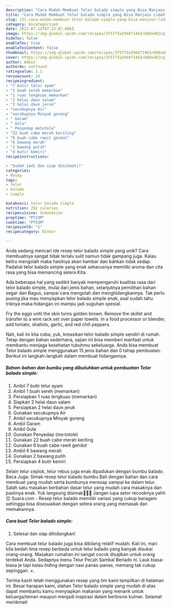 ```yaml
---
description: "Cara Mudah Membuat Telor balado simple yang Bisa Manjain Lidah"
title: "Cara Mudah Membuat Telor balado simple yang Bisa Manjain Lidah"
slug: 131-cara-mudah-membuat-telor-balado-simple-yang-bisa-manjain-lidah
category: Uncategorized
date: 2022-07-13T07:23:07.686Z
image: https://img-global.cpcdn.com/recipes/3f5773a29d471463/680x482cq70/telor-balado-simple-foto-resep-utama.jpg
hideToc: false
enableToc: true
enableTocContent: false
thumbnail: https://img-global.cpcdn.com/recipes/3f5773a29d471463/680x482cq70/telor-balado-simple-foto-resep-utama.jpg
cover: https://img-global.cpcdn.com/recipes/3f5773a29d471463/680x482cq70/telor-balado-simple-foto-resep-utama.jpg
author: Admin
authorAv: notfound
ratingvalue: 3.1
reviewcount: 24
recipeingredient:
- "7 butir telur ayam"
- "1 buah sereh memarkan"
- "1 ruas lengkuas memarkan"
- "2 helai daun salam"
- "2 helai daun jeruk"
- "secukupnya Air"
- "secukupnya Minyak goreng"
- " Garam"
- " Gula"
- " Penyedap metotole"
- "22 buah cabe merah keriting"
- "6 buah cabe rawit gendut"
- "6 bawang merah"
- "2 bawang putih"
- "4 butir kemiri"
recipeinstructions:

- "Sudah jadi dan siap dinikmati!"
categories:
- Resep
tags:
- telor
- balado
- simple

katakunci: telor balado simple 
nutrition: 292 calories
recipecuisine: Indonesian
preptime: "PT23M"
cooktime: "PT33M"
recipeyield: "1"
recipecategory: Dinner

---
```





Anda sedang mencari ide resep telor balado simple yang unik? Cara membuatnya sangat tidak terlalu sulit namun tidak gampang juga. Kalau keliru mengolah maka hasilnya akan hambar dan bahkan tidak sedap. Padahal telor balado simple yang enak seharusnya memiliki aroma dan cita rasa yang bisa memancing selera Kita.





Ada beberapa hal yang sedikit banyak mempengaruhi kualitas rasa dari telor balado simple, mulai dari jenis bahan, selanjutnya pemilihan bahan segar dan Bagus, sampai cara mengolah dan menghidangkannya. Tak perlu pusing jika mau menyiapkan telor balado simple enak,      asal sudah tahu triknya maka hidangan ini mampu jadi suguhan spesial.














Fry the eggs until the skin turns golden brown. Remove the skillet and transfer to a wire rack set over paper towels. In a food processor or blender, add tomato, shallots, garlic, and red chili peppers.






Nah, kali ini kita coba, yuk, kreasikan telor balado simple sendiri di rumah. Tetap dengan bahan sederhana, sajian ini bisa memberi manfaat untuk membantu menjaga kesehatan tubuhmu sekeluarga. Anda bisa membuat Telor balado simple menggunakan 15 jenis bahan dan 0 tahap pembuatan. Berikut ini langkah-langkah dalam membuat hidangannya.

<!--inarticleads1-->

##### Bahan-bahan dan bumbu yang dibutuhkan untuk pembuatan Telor balado simple:

1. Ambil 7 butir telur ayam
1. Ambil 1 buah sereh (memarkan)
1. Persiapkan 1 ruas lengkuas (memarkan)
1. Siapkan 2 helai daun salam
1. Persiapkan 2 helai daun jeruk
1. Gunakan secukupnya Air
1. Ambil secukupnya Minyak goreng
1. Ambil  Garam
1. Ambil  Gula
1. Gunakan  Penyedap (me:totole)
1. Gunakan 22 buah cabe merah keriting
1. Gunakan 6 buah cabe rawit gendut
1. Ambil 6 bawang merah
1. Gunakan 2 bawang putih
1. Persiapkan 4 butir kemiri


Selain telur ceplok, telur rebus juga enak dipadukan dengan bumbu balado. Baca Juga: Simak resep telur balado bumbu Bali dengan bahan dan cara membuat yang mudah serta bumbunya meresap sampai ke dalam telur. Salah satu masakan berbahan dasar telur yang mudah cara masaknya dan pastinya enak. Yuk langsung disimak🙆🏻‍♀️ Jangan lupa setor recooknya yahh😊 Suara.com - Resep telur balado memiliki variasi yang cukup beragam sehingga bisa disesuaikan dengan selera orang yang memasak dan memakannya. 

<!--inarticleads2-->

##### Cara buat Telor balado simple:


1. Selesai dan siap dihidangkan!

Cara membuat telur balado juga bisa dibilang relatif mudah. Kali ini, mari kita bedah lima resep berbeda untuk telur balado yang banyak disukai orang-orang. Masakan rumahan ini sangat cocok disajikan untuk orang terdekat Anda. Sedapnya menu Telur Pecah Sambal Berlado ni. Lauk biasa-biasa je tapi kalau hiding dengan nasi panas-panas, memang tak cukup sepinggan. ×. 

Terima kasih telah menggunakan resep yang tim kami tampilkan di halaman ini. Besar harapan kami, olahan Telor balado simple yang mudah di atas dapat membantu kamu menyiapkan makanan yang menarik untuk keluarga/teman maupun menjadi inspirasi dalam berbisnis kuliner. Selamat menikmati
